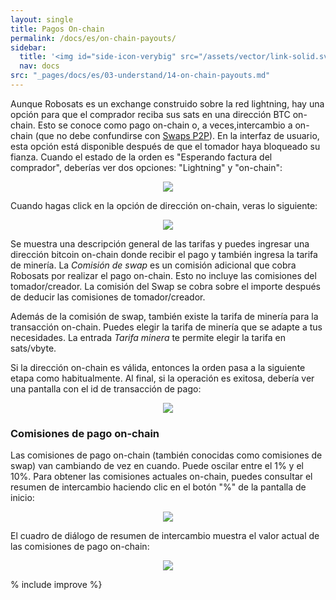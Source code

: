 ```yaml
---
layout: single
title: Pagos On-chain
permalink: /docs/es/on-chain-payouts/
sidebar:
  title: '<img id="side-icon-verybig" src="/assets/vector/link-solid.svg"/>Pagos on-chain'
  nav: docs
src: "_pages/docs/es/03-understand/14-on-chain-payouts.md"
---
```


Aunque Robosats es un exchange construido sobre la red lightning, hay una opción para que el comprador reciba sus sats en una dirección BTC on-chain. Esto se conoce como pago on-chain o, a veces,intercambio a on-chain (que no debe confundirse con [Swaps P2P](/docs/es/swaps/es)). En la interfaz de usuario, esta opción está disponible después de que el tomador haya bloqueado su fianza.
Cuando el estado de la orden es "Esperando factura del comprador", deberías ver dos opciones: "Lightning" y "on-chain":

<div align="center">
    <img src="/assets/images/understand/14-on-chain-payouts/contract-box-on-waiting-for-buyer-invoice.png"/>
</div>

Cuando hagas click en la opción de dirección on-chain, veras lo siguiente:

<div align="center">
    <img src="/assets/images/understand/14-on-chain-payouts/on-chain-box.png"/>
</div>

Se muestra una descripción general de las tarifas y puedes ingresar una dirección bitcoin on-chain donde recibir el pago y también ingresa la tarifa de minería. La *Comisión de swap* es un comisión adicional que cobra Robosats por realizar el pago on-chain. Esto no incluye las comisiones del tomador/creador. La comisión del Swap se cobra sobre el importe después de deducir las comisiones de tomador/creador.

Además de la comisión de swap, también existe la tarifa de minería para la transacción on-chain. Puedes elegir la tarifa de minería que se adapte a tus necesidades. La entrada *Tarifa minera* te permite elegir la tarifa en sats/vbyte.

Si la dirección on-chain es válida, entonces la orden pasa a la siguiente etapa como habitualmente. Al final, si la operación es exitosa, debería ver una pantalla con el id de transacción de pago:

<div align="center">
    <img src="/assets/images/understand/14-on-chain-payouts/successful-trade-on-chain.png"/>
</div>

### Comisiones de pago on-chain

Las comisiones de pago on-chain (también conocidas como comisiones de swap) van cambiando de vez en cuando. Puede oscilar entre el 1% y el 10%. Para obtener las comisiones actuales on-chain, puedes consultar el resumen de intercambio haciendo clic en el botón "%" de la pantalla de inicio:

<div align="center">
    <img src="/assets/images/understand/14-on-chain-payouts/exchange-info-icon.png"/>
</div>

El cuadro de diálogo de resumen de intercambio muestra el valor actual de las comisiones de pago on-chain:

<div align="center">
    <img src="/assets/images/understand/14-on-chain-payouts/exchange-summary.png"/>
</div>

% include improve %}

